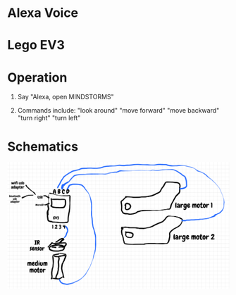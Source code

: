 # Alexa Voice 
# Lego EV3

# Operation
1. Say "Alexa, open MINDSTORMS"

2. Commands include:
"look around"
"move forward"
"move backward"
"turn right"
"turn left"

# Schematics
![Schematics](https://github.com/ZhanSun/AlexaLego/blob/master/Schematics.png)
